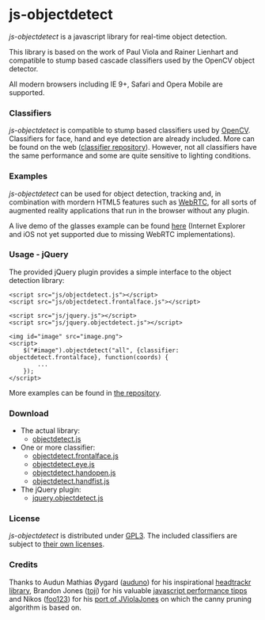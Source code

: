 # js-objectdetect #

*js-objectdetect* is a javascript library for real-time object detection.

This library is based on the work of Paul Viola and Rainer Lienhart and compatible to stump based cascade classifiers used by the OpenCV object detector.

All modern browsers including IE 9+, Safari and Opera Mobile are supported.

### Classifiers ###
*js-objectdetect* is compatible to stump based classifiers used by [OpenCV](http://opencv.org/). Classifiers for face, hand and eye detection are already included. More can be found on the web ([classifier repository](http://alereimondo.no-ip.org/OpenCV/34)). However, not all classifiers have the same performance and some are quite sensitive to lighting conditions.

<!--- ![face](http://mtschirs.github.com/js-objectdetect/media/twofaces.png)&nbsp;![upper body](http://mtschirs.github.com/js-objectdetect/media/upperbody.png)&nbsp;![fist](http://mtschirs.github.com/js-objectdetect/media/handfist.png)&nbsp;![hand](http://mtschirs.github.com/js-objectdetect/media/handopen.png)&nbsp;![eye](http://mtschirs.github.com/js-objectdetect/media/twoeyes.png) --->

### Examples ###

*js-objectdetect* can be used for object detection, tracking and, in combination with mordern HTML5 features such as [WebRTC](http://caniuse.com/stream), for all sorts of augmented reality applications that run in the browser without any plugin.

<!---
[![glasses](https://raw.github.com/mtschirs/js-objectdetect/gh-pages/media/glasses.gif)](http://www.youtube.com/watch?v=Y0HPCuRrb_M)&nbsp;[![gesture](https://raw.github.com/mtschirs/js-objectdetect/gh-pages/media/gesture.gif)](http://www.youtube.com/watch?v=tAkngqp3qzQ) --->

A live demo of the glasses example can be found [here](http://mtschirs.github.com/js-objectdetect/examples/example_sunglasses_jquery.htm) (Internet Explorer and iOS not yet supported due to missing WebRTC implementations).

### Usage - jQuery ###

The provided jQuery plugin provides a simple interface to the object detection library:
	
	<script src="js/objectdetect.js"></script>
	<script src="js/objectdetect.frontalface.js"></script>

	<script src="js/jquery.js"></script>
	<script src="js/jquery.objectdetect.js"></script>

	<img id="image" src="image.png">
	<script>
		$("#image").objectdetect("all", {classifier: objectdetect.frontalface}, function(coords) {
			...
		});
	</script>

More examples can be found in [the repository](https://github.com/mtschirs/js-objectdetect/tree/master/examples).

### Download ###

- The actual library:
	- [objectdetect.js](https://raw.github.com/mtschirs/js-objectdetect/master/js/objectdetect.js)
- One or more classifier:
	- [objectdetect.frontalface.js](https://raw.github.com/mtschirs/js-objectdetect/master/js/objectdetect.frontalface.js)
	- [objectdetect.eye.js](https://raw.github.com/mtschirs/js-objectdetect/master/js/objectdetect.eye.js)
	- [objectdetect.handopen.js](https://raw.github.com/mtschirs/js-objectdetect/master/js/objectdetect.handopen.js)
	- [objectdetect.handfist.js](https://raw.github.com/mtschirs/js-objectdetect/master/js/objectdetect.handfist.js)
- The jQuery plugin:
	- [jquery.objectdetect.js](https://raw.github.com/mtschirs/js-objectdetect/master/js/jquery.objectdetect.js)

### License ###

*js-objectdetect* is distributed under [GPL3](https://raw.github.com/mtschirs/js-objectdetect/master/LICENSE.txt). The included classifiers are subject to [their own licenses](https://raw.github.com/mtschirs/js-objectdetect/master/CLASSIFIER-LICENSES.txt).

### Credits ###

Thanks to Audun Mathias Øygard ([auduno](https://github.com/auduno)) for his inspirational [headtrackr library](https://github.com/auduno/headtrackr), Brandon Jones ([toji](https://github.com/toji)) for his valuable [javascript performance tipps](http://media.tojicode.com/sfjs-vectors/#1) and Nikos ([foo123](https://github.com/foo123)) for his [port of JViolaJones](https://github.com/foo123/HAAR.js) on which the canny pruning algorithm is based on.

